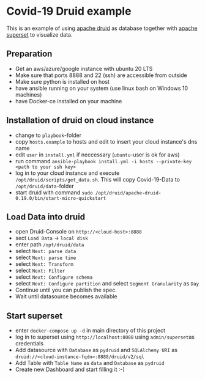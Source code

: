 # Covid-19 Druid example

This is an example of using [apache druid](https://druid.apache.org/) as database together with [apache superset](https://superset.incubator.apache.org/) to visualize data.

## Preparation

- Get an aws/azure/google instance with ubuntu 20 LTS
- Make sure that ports 8888 and 22 (ssh) are accessible from outside
- Make sure python is installed on host
- have ansible running on your system (use linux bash on Windows 10 machines)
- have Docker-ce installed on your machine

## Installation of druid on cloud instance

- change to `playbook`-folder
- copy `hosts.example` to hosts and edit to insert your cloud instance's dns name
- edit `user` in `install.yml` if neccessary (`ubuntu`-user is ok for aws)
- run command `ansible-playbook install.yml -i hosts --private-key <path to your ssh key>`
- log in to your cloud instance and execute `/opt/druid/scripts/get_data.sh`. This will copy Covid-19-Data to `/opt/druid/data`-folder
- start druid with command `sudo /opt/druid/apache-druid-0.19.0/bin/start-micro-quickstart`

## Load Data into druid

- open Druid-Console on `http://<cloud-host>:8888`
- sect `Load Data` -> `local disk`
- enter path `/opt/druid/data`
- select `Next: parse data`
- select `Next: parse time`
- select `Next: Transform`
- select `Next: Filter`
- select `Next: Configure schema`
- select `Next: Configure partition` and select `Segment Granularity` as `Day`
- Continue until you can publish the spec.
- Wait until datasource becomes available

## Start superset

- enter `docker-compose up -d` in main directory of this project
- log in to superset using `http://localhost:8088` using `admin/superset`as credentials
- Add datasource with `Database` as `pydruid` and `SQLAlchemy URI` as `druid://<cloud-instance-fqdn>:8888/druid/v2/sql`
- Add Table with `Table Name` as `data` and `Database` as `pydruid`
- Create new Dashboard and start filling it :-)
